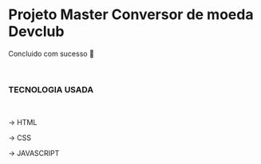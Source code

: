 <h1> Projeto Master Conversor de moeda Devclub</h1>
<p>Concluido com sucesso 🙏 </p> <br>
<h3>TECNOLOGIA USADA </h3> <br> 
<p> -> HTML </p> 
<p> -> CSS  </p> 
<p> -> JAVASCRIPT </p> 
